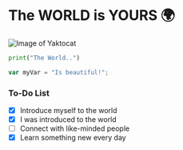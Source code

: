# The WORLD is YOURS :earth_africa:
![Image of Yaktocat](https://octodex.github.com/images/steroidtocat.png)

``` python
print("The World..")
```
``` javascript
var myVar = "Is beautiful!";
```
### To-Do List 
- [x] Introduce myself to the world
- [x] I was introduced to the world
- [ ] Connect with like-minded people
- [x] Learn something new every day
